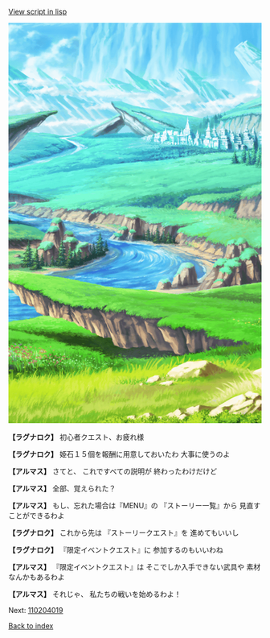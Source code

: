 [View script in lisp](../scripts/110204018.txt)

![plain.png](../images/backgrounds/plain.png)

**【ラグナロク】**
初心者クエスト、お疲れ様

**【ラグナロク】**
姫石１５個を報酬に用意しておいたわ
大事に使うのよ

**【アルマス】**
さてと、
これですべての説明が
終わったわけだけど

**【アルマス】**
全部、覚えられた？

**【アルマス】**
もし、忘れた場合は『MENU』の
『ストーリー一覧』から
見直すことができるわよ

**【ラグナロク】**
これから先は
『ストーリークエスト』を
進めてもいいし

**【ラグナロク】**
『限定イベントクエスト』に
参加するのもいいわね

**【アルマス】**
『限定イベントクエスト』は
そこでしか入手できない武具や
素材なんかもあるわよ

**【アルマス】**
それじゃ、
私たちの戦いを始めるわよ！

Next: [110204019](110204019.md)

[Back to index](index.md)
